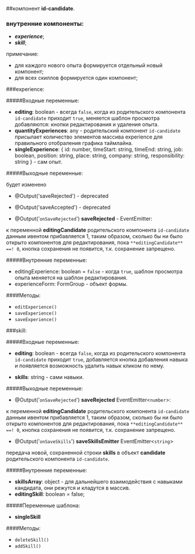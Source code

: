 ##компонент **id-candidate**.

### внутренние компоненты:

* **_experience_**;
* **_skill_**;

примечание: 
- для каждого нового опыта формируется отдельный новый компонент;
- для всех скиллов формируется один компонент;

###experience:
  
  #####Входные переменные:
  
  * **editing**: boolean - всегда `false`, когда из родительского компонента `id-candidate` приходит `true`, 
                     меняется шаблон просмотра добавляются: кнопки редактирования и удаления опыта.
  * **quantityExperiences**: any - родительский компонент `id-candidate` присылает количество элементов
                               массива experience для правильного отобраления графика таймлайна.
  * **singleExperience**: {
    id: number,
    timeStart: string,
    timeEnd: string,
    job: boolean,
    position: string,
    place: string,
    company: string,
    responsibility: string
    }                       - сам опыт.
    
    
  #####Выходные переменные:
  
  будет изменено
  
  * @Output('saveRejected') - deprecated
  * @Output('saveAccepted') - deprecated

  * @Output('`onSaveRejected`') **saveRejected** - EventEmitter<number>: 
  
  к переменной **editingCandidate** родительского компонента `id-candidate` данным ивентом прибавляется 1,
  таким образом, сколько бы ни было открыто компонентов для редактирования, пока `**editingCandidate** ==! 0`, кнопка сохранения
  не появится, т.к. сохранение запрещено.
  
  #####Внутренние переменные:
  
  * editingExperience: boolean = `false` - когда `true`, шаблон просмотра опыта меняется на шаблон редактирования.
  * experienceForm: FormGroup - объект формы.
  
  ####Методы:
  
  * `editExperience()`
  * `saveExperience()`
  * `saveExperience()`
  
  
###skill:

  #####Входные переменные:
  
  * **editing**: boolean - всегда `false`, когда из родительского компонента `id-candidate` приходит `true`, добавляется
                           кнопка добавления навыка и появляется возможность удалить навык кликом по нему.
                             
  * **skills**: string - сами навыки.
    
  #####Выходные переменные:
  
  * @Output('`onSaveRejected`') **saveRejected** EventEmitter<`number`>:
  
  к переменной  **editingCandidate** родительского компонента `id-candidate` данным ивентом прибавляется 1,
  таким образом, сколько бы ни было открыто компонентов для редактирования, пока `**editingCandidate** ==! 0`, кнопка сохранения
  не появится, т.к. сохранение запрещено.
    
  * @Output('`onSaveSkills`') **saveSkillsEmitter** EventEmitter<`string`>
  
  передача новой, сохраненной строки **skills** в объект **candidate** родительского компонента `id-candidate`.

  #####Внутренние переменные:
  
  * **skillsArray**: object - для дальнейшего взаимодействия с навыками кандидата, они режутся и кладутся в массив.
  * **editingSkill**: boolean = false;
  
  #####Переменные шаблона:
  
  * **singleSkill**
  
  ####Методы:
  
  * `deleteSkill()`
  * `addSkill()`


  
